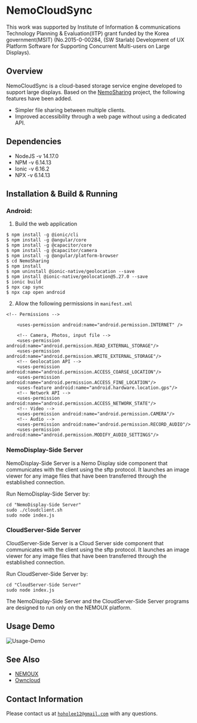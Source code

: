 # NemoCloudSync

This work was supported by Institute of Information & communications Technology Planning & Evaluation(IITP) grant funded by the Korea government(MSIT) (No.2015-0-00284, (SW Starlab) Development of UX Platform Software for Supporting Concurrent Multi-users on Large Displays).

## Overview

NemoCloudSync is a cloud-based storage service engine developed to support large displays.
Based on the [NemoSharing][sharinglink] project, the following features have been added.

* Simpler file sharing between multiple clients.
* Improved accessibility through a web page without using a dedicated API.

[sharinglink]: https://github.com/hoholee12/NemoSharing

## Dependencies

 - NodeJS -v 14.17.0
 - NPM -v 6.14.13
 - Ionic -v 6.16.2
 - NPX -v 6.14.13

## Installation & Build & Running

### Android:

1. Build the web application
```
$ npm install -g @ionic/cli
$ npm install -g @angular/core
$ npm install -g @capacitor/core
$ npm install -g @capacitor/camera
$ npm install -g @angular/platform-browser
$ cd NemoSharing
$ npm install
$ npm uninstall @ionic-native/geolocation --save
$ npm install @ionic-native/geolocation@5.27.0 --save
$ ionic build
$ npx cap sync
$ npx cap open android
```

2. Allow the following permissions in `manifest.xml`
```
<!-- Permissions -->

    <uses-permission android:name="android.permission.INTERNET" />

    <!-- Camera, Photos, input file -->
    <uses-permission android:name="android.permission.READ_EXTERNAL_STORAGE"/>
    <uses-permission android:name="android.permission.WRITE_EXTERNAL_STORAGE"/>
    <!-- Geolocation API -->
    <uses-permission android:name="android.permission.ACCESS_COARSE_LOCATION"/>
    <uses-permission android:name="android.permission.ACCESS_FINE_LOCATION"/>
    <uses-feature android:name="android.hardware.location.gps"/>
    <!-- Network API -->
    <uses-permission android:name="android.permission.ACCESS_NETWORK_STATE"/>
    <!-- Video -->
    <uses-permission android:name="android.permission.CAMERA"/>
    <!-- Audio -->
    <uses-permission android:name="android.permission.RECORD_AUDIO"/>
    <uses-permission android:name="android.permission.MODIFY_AUDIO_SETTINGS"/>
```

### NemoDisplay-Side Server
NemoDisplay-Side Server is a Nemo Display side component that communicates with the client using the sftp protocol. It launches an image viewer for any image files that have been transferred through the established connection.

Run NemoDisplay-Side Server by:
```
cd "NemoDisplay-Side Server"
sudo ./cloudclient.sh
sudo node index.js
```


### CloudServer-Side Server
CloudServer-Side Server is a Cloud Server side component that communicates with the client using the sftp protocol. It launches an image viewer for any image files that have been transferred through the established connection.

Run CloudServer-Side Server by:
```
cd "CloudServer-Side Server"
sudo node index.js
```

The NemoDisplay-Side Server and the CloudServer-Side Server programs are designed to run only on the NEMOUX platform.

## Usage Demo
![Usage-Demo](nemo-demo.gif)

## See Also
* [NEMOUX](https://ko-kr.facebook.com/nemoux/)
* [Owncloud](https://github.com/owncloud/core)

## Contact Information
Please contact us at <ins>`hoholee12@gmail.com`</ins> with any questions.
